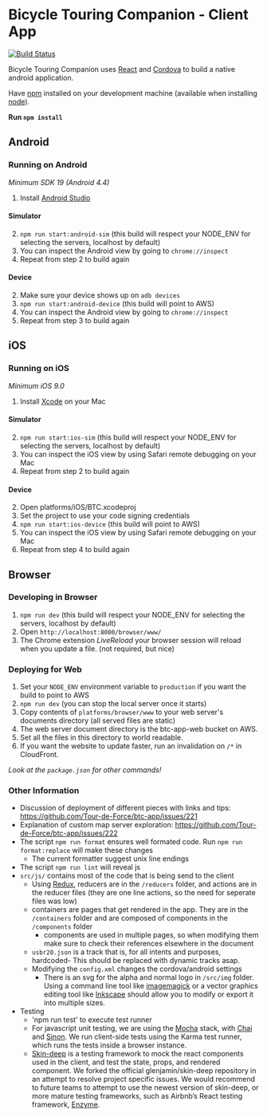 # Bicycle Touring Companion - Client App 
[![Build Status](https://travis-ci.org/WheelieTired/btc-app.svg?branch=develop)](https://travis-ci.org/WheelieTired/btc-app)

Bicycle Touring Companion uses [React](https://facebook.github.io/react/) and [Cordova](https://cordova.apache.org) to build a native android application.

Have [npm](https://www.npmjs.com) installed on your development machine (available when installing [node](https://nodejs.org/)).

**Run `npm install`**
## Android
### Running on Android
*Minimum SDK 19 (Android 4.4)*

1. Install [Android Studio](https://developer.android.com/studio/index.html)   

#### Simulator
2. `npm run start:android-sim` (this build will respect your NODE_ENV for selecting the servers, localhost by default)
3. You can inspect the Android view by going to `chrome://inspect`
4. Repeat from step 2 to build again  

#### Device
2. Make sure your device shows up on `adb devices`
3. `npm run start:android-device` (this build will point to AWS)
4. You can inspect the Android view by going to `chrome://inspect`
5. Repeat from step 3 to build again  

## iOS
### Running on iOS
*Minimum iOS 9.0*  

1. Install [Xcode](https://developer.apple.com/xcode/) on your Mac  

#### Simulator
2. `npm run start:ios-sim` (this build will respect your NODE_ENV for selecting the servers, localhost by default)
3. You can inspect the iOS view by using Safari remote debugging on your Mac 
4. Repeat from step 2 to build again  

#### Device
2. Open platforms/iOS/BTC.xcodeproj  
3. Set the project to use your code signing credentials  
4. `npm run start:ios-device` (this build will point to AWS)
5. You can inspect the iOS view by using Safari remote debugging on your Mac 
6. Repeat from step 4 to build again  

## Browser
### Developing in Browser
1. `npm run dev` (this build will respect your NODE_ENV for selecting the servers, localhost by default)
2. Open `http://localhost:8000/browser/www/`
3. The Chrome extension _LiveReload_ your browser session will reload when you update a file.  (not required, but nice)

### Deploying for Web
1. Set your `NODE_ENV` environment variable to `production` if you want the build to point to AWS
2. `npm run dev` (you can stop the local server once it starts)
3. Copy contents of `platforms/browser/www` to your web server's documents directory (all served files are static)
4. The web server document directory is the btc-app-web bucket on AWS.
5. Set all the files in this directory to world readable.
6. If you want the website to update faster, run an invalidation on `/*` in CloudFront.

_Look at the `package.json` for other commands!_  

### Other Information
- Discussion of deployment of different pieces with links and tips: https://github.com/Tour-de-Force/btc-app/issues/221
- Explanation of custom map server exploration: https://github.com/Tour-de-Force/btc-app/issues/222
- The script `npm run format` ensures well formated code. Run `npm run format:replace` will make these changes
  - The current formatter suggest unix line endings
- The script `npm run lint` will reveal js
- `src/js/` contains most of the code that is being send to the client
  - Using [Redux](https://github.com/reactjs/redux), reducers are in the `/reducers` folder, and actions are in the reducer files (they are one line actions, so the need for seperate files was low)
  - containers are pages that get rendered in the app. They are in the `/containers` folder and are composed of components in the `/components` folder
    - components are used in multiple pages, so when modifying them make sure to check their references elsewhere in the document
  - `usbr20.json` is a track that is, for all intents and purposes, hardcoded- This should be replaced with dynamic tracks asap.
  - Modifying the `config.xml` changes the cordova/android settings
    - There is an svg for the alpha and normal logo in `/src/img` folder. Using a command line tool like [imagemagick](http://www.imagemagick.org/) or a vector graphics editing tool like [Inkscape](https://inkscape.org/) should allow you to modify or export it into multiple sizes.
- Testing
  - 'npm run test' to execute test runner
  - For javascript unit testing, we are using the [Mocha](https://mochajs.org/) stack, with [Chai](http://chaijs.com/) and [Sinon](http://sinonjs.org/). We run client-side tests using the Karma test runner, which runs the tests inside a browser instance.
  - [Skin-deep](https://github.com/glenjamin/skin-deep) is a testing framework to mock the react components used in the client, and test the state, props, and rendered component. We forked the official glenjamin/skin-deep repository in an attempt to resolve project specific issues. We would recommend to future teams to attempt to use the newest version of skin-deep, or more mature testing frameworks, such as Airbnb’s React testing framework, [Enzyme](https://github.com/airbnb/enzyme).

